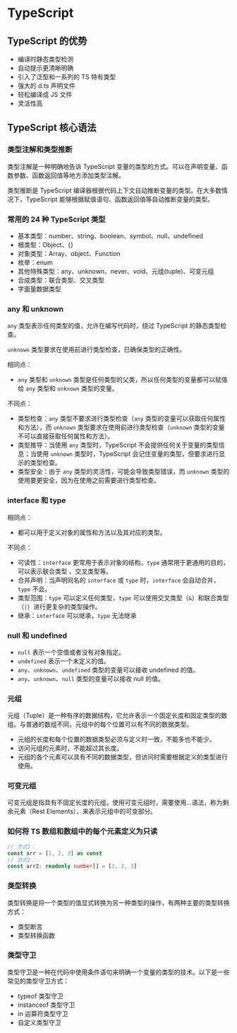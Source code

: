 # TypeScript

## TypeScript 的优势

- 编译时静态类型检测
- 自动提示更清晰明确
- 引入了泛型和一系列的 TS 特有类型
- 强大的 d.ts 声明文件
- 轻松编译成 JS 文件
- 灵活性高

## TypeScript 核心语法

### 类型注解和类型推断

类型注解是一种明确地告诉 TypeScript 变量的类型的方式。可以在声明变量、函数参数、函数返回值等地方添加类型注解。

类型推断是 TypeScript 编译器根据代码上下文自动推断变量的类型。在大多数情况下，TypeScript 能够根据赋值语句、函数返回值等自动推断变量的类型。

### 常用的 24 种 TypeScript 类型

- 基本类型：number、string、boolean、symbol、null、undefined
- 根类型：Object、{}
- 对象类型：Array、object、Function
- 枚举：enum
- 其他特殊类型：any、unknown、never、void、元组(tuple)、可变元组
- 合成类型：联合类型、交叉类型
- 字面量数据类型

### any 和 unknown

`any` 类型表示任何类型的值，允许在编写代码时，绕过 TypeScript 的静态类型检查。

`unknown` 类型要求在使用前进行类型检查，已确保类型的正确性。

相同点：

- `any` 类型和 `unknown` 类型是任何类型的父类，所以任何类型的变量都可以赋值给 `any` 类型和 `unknown` 类型的变量。

不同点：

- 类型检查：`any` 类型不要求进行类型检查（`any` 类型的变量可以获取任何属性和方法），而 `unknown` 类型要求在使用前进行类型检查（`unknown` 类型的变量不可以直接获取任何属性和方法）。
- 类型推导：当使用 `any` 类型时，TypeScript 不会提供任何关于变量的类型信息；当使用 `unknown` 类型时，TypeScript 会记住变量的类型，但要求进行显示的类型检查。
- 类型安全：由于 `any` 类型的灵活性，可能会导致类型错误，而 `unknown` 类型的使用要更安全，因为在使用之前需要进行类型检查。

### interface 和 type

相同点：

- 都可以用于定义对象的属性和方法以及其对应的类型。

不同点：

- 可读性：`interface` 更常用于表示对象的结构，`type` 通常用于更通用的目的，可以表示联合类型 、交叉类型等。
- 合并声明：当声明同名的 `interface` 或 `type` 时，`interface` 会自动合并，`type` 不会。
- 类型范围：`type` 可以定义任何类型，`type` 可以使用交叉类型（`&`）和联合类型（`|`）进行更复杂的类型操作。
- 继承：`interface` 可以继承，`type` 无法继承

### null 和 undefined

- `null` 表示一个空值或者没有对象指定。
- `undefined` 表示一个未定义的值。
- `any`、`unknown`、`undefined` 类型的变量可以接收 undefined 的值。
- `any`、`unknown`、`null` 类型的变量可以接收 null 的值。

### 元组

元组（Tuple）是一种有序的数据结构，它允许表示一个固定长度和固定类型的数组。与普通的数组不同，元组中的每个位置可以有不同的数据类型。

- 元组的长度和每个位置的数据类型必须与定义时一致，不能多也不能少。
- 访问元组的元素时，不能超过其长度。
- 元组的各个元素可以具有不同的数据类型，但访问时需要根据定义的类型进行使用。

### 可变元组

可变元组是指具有不固定长度的元组。使用可变元组时，需要使用...语法，称为剩余元素（Rest Elements），来表示元组中的可变部分。

### 如何将 TS 数组和数组中的每个元素定义为只读

```ts
// 方式1：
const arr = [1, 2, 3] as const
// 方式2：
const arr2: readonly number[] = [1, 2, 3]
```

### 类型转换

类型转换是将一个类型的值显式转换为另一种类型的操作，有两种主要的类型转换方式：

- 类型断言
- 类型转换函数

### 类型守卫

类型守卫是一种在代码中使用条件语句来明确一个变量的类型的技术。以下是一些常见的类型守卫方式：

- typeof 类型守卫
- instanceof 类型守卫
- in 运算符类型守卫
- 自定义类型守卫
